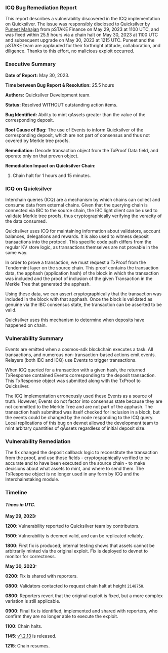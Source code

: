 ### ICQ Bug Remediation Report
This report describes a vulnerability discovered in the ICQ implementation on Quicksilver. The issue was responsibly disclosed to Quicksilver by [Puneet Mahajan](https://github.com/puneet2019) from pSTAKE Finance on May 29, 2023 at 1100 UTC, and was fixed within 25.5 hours via a chain halt on May 30, 2023 at 1100 UTC and subsequent upgrade on May 30, 2023 at 1215 UTC. Puneet and the pSTAKE team are applauded for their forthright attitude, collaboration, and diligence. Thanks to this effort, no malicious exploit occurred.


### Executive Summary

**Date of Report:** May 30, 2023.

**Time between Bug Report & Resolution:** 25.5 hours

**Authors:** Quicksilver Development team.

**Status:** Resolved WITHOUT outstanding action items.

**Bug Identified:** Ability to mint qAssets greater than the value of the corresponding deposit.

**Root Cause of Bug:** The use of Events to inform Quicksilver of the corresponding deposit, which are not part of consensus and thus not covered by Merkle tree proofs.

**Remediation:** Decode transaction object from the TxProof Data field, and operate only on that proven object.

**Remediation Impact on Quicksilver Chain:**

1. Chain halt for 1 hours and 15 minutes.


### **ICQ on Quicksilver**

Interchain queries (ICQ) are a mechanism by which chains can collect and consume data from external chains. Given that the querying chain is connected via IBC to the source chain, the IBC light client can be used to validate Merkle tree proofs, thus cryptographically verifying the veracity of the data consumed.

Quicksilver uses ICQ for maintaining information about validators, account balances, delegations and rewards. It is also used to witness deposit transactions into the protocol. This specific code path differs from the regular KV store logic, as transactions themselves are not provable in the same way.

In order to prove a transaction, we must request a TxProof from the Tendermint layer on the source chain. This proof contains the transaction data, the apphash (application hash) of the block in which the transaction was included and the proof of inclusion of the given Transaction in the Merkle Tree that generated the apphash.

Using these data, we can assert cryptographically that the transaction was included in the block with that apphash. Once the block is validated as genuine via the IBC consensus state, the transaction can be asserted to be valid.

Quicksilver uses this mechanism to determine when deposits have happened on chain.


### **Vulnerability Summary**

Events are emitted when a cosmos-sdk blockchain executes a task. All transactions, and numerous non-transaction-based actions emit events. Relayers (both IBC and ICQ) use Events to trigger transactions.

When ICQ queried for a transaction with a given hash, the returned TxResponse contained Events corresponding to the deposit transaction. This TxResponse object was submitted along with the TxProof to Quicksilver.

The ICQ implementation erroneously used these Events as a source of truth. However, Events do not factor into consensus state because they are not committed to the Merkle Tree and are not part of the apphash. The transaction hash submitted was itself checked for inclusion in a block, but the events could be changed by the node responding to the ICQ query. Local replications of this bug on devnet allowed the development team to mint arbitary quantities of qAssets regardless of initial deposit size.


### **Vulnerability Remediation**

The fix changed the deposit callback logic to reconstitute the transaction from the proof, and use those fields - cryptographically verified to be accurate and to have been executed on the source chain - to make decisions about what assets to mint, and where to send them. The TxResponse object is no longer used in any form by ICQ and the Interchainstaking module.


### **Timeline**

####  _Times in UTC._

**May 29, 2023:**

**1200**: Vulnerability reported to Quicksilver team by contributors.

**1500**: Vulnerability is deemed valid, and can be replicated reliably.

**1800**: First fix is produced; internal testing shows that assets cannot be arbitrarily minted via the original exploit. Fix is deployed to devnet to monitor for correctness.

**May 30, 2023:**

**0200**: Fix is shared with reporters.

**0800**: Validators contacted to request chain halt at height `2148750`.

**0800**: Reporters revert that the original exploit is fixed, but a more complex variation is still applicable.

**0900**: Final fix is identified, implemented and shared with reporters, who confirm they are no longer able to execute the exploit.

**1100**: Chain halts.

**1145**: [v1.2.13](https://github.com/ingenuity-build/quicksilver/releases/tag/v1.2.13) is released.

**1215**: Chain resumes.
